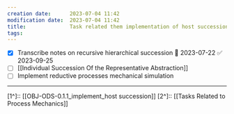 ```yaml
---
creation date:		2023-07-04 11:42
modification date:	2023-07-04 11:42
title: 				Task related them implementation of host succession
tags:
---
```

- [x] Transcribe notes on recursive hierarchical succession 📅 2023-07-22 ✅ 2023-09-25
- [ ] [[Individual Succession Of the Representative Abstraction]]
- [ ] Implement reductive processes mechanical simulation

---
[1^]:: [[OBJ-ODS-0.1.1_implement_host succession]]
[2^]:: [[Tasks Related to Process Mechanics]]